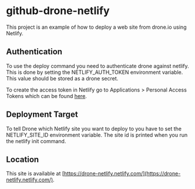 # github-drone-netlify
This project is an example of how to deploy a web site from drone.io using Netlify.

## Authentication
To use the deploy command you need to authenticate drone against
netlify. This is done by setting the NETLIFY_AUTH_TOKEN environment
variable. This value should be stored as a drone secret.

To create the access token in Netlify go to Applications > Personal
Access Tokens which can be found [here](https://app.netlify.com/user/applications).

## Deployment Target
To tell Drone which Netlify site you want to deploy to you have to set
the NETLIFY_SITE_ID environment variable. The site id is printed when
you run the netlify init command.

## Location
This site is available at [https://drone-netlify.netlify.com/](https://drone-netlify.netlify.com/).
